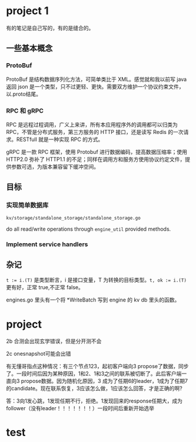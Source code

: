 # project 1

有的笔记是自己写的，有的是缝合的。

## 一些基本概念

### ProtoBuf

ProtoBuf 是结构数据序列化方法，可简单类比于 XML。感觉就和我以前写 java 返回 json 是一个类型，只不过更轻、更快。需要双方维护一个协议约束文件，以.proto结尾。

### RPC 和 gRPC

RPC 是远程过程调用，广义上来讲，所有本应用程序外的调用都可以归类为 RPC，不管是分布式服务，第三方服务的 HTTP 接口，还是读写 Redis 的一次请求。RESTfull 就是一种实现 RPC 的方式。

gRPC 是一款 RPC 框架，使用 Protobuf 进行数据编码，提高数据压缩率；使用 HTTP2.0 弥补了 HTTP1.1 的不足；同样在调用方和服务方使用协议约定文件，提供参数可选，为版本兼容留下缓冲空间。

## 目标

### 实现简单数据库

`kv/storage/standalone_storage/standalone_storage.go`

do all read/write operations through `engine_util` provided methods.

### Implement service handlers

## 杂记

`t := i.(T)` 是类型断言，i 是接口变量，T 为转换的目标类型。`t, ok := i.(T)` 更有好，正常 true,不正常 false。

engines.go 里头有一个将 *WriteBatch 写到 engine 的 kv db 里头的函数。

# project

2b 合测会出现玄学错误，但是分开测不会

2c onesnapshot可能会出错

有无懂哥指点这种情况：有三个节点123，起初客户端向3 propose了数据，同步了。一段时间后因为某种原因，1和2、1和3之间的联系被切断了。此后客户端一直向3 propose数据。因为随机化原因，3 成为了任期6的leader，1成为了任期7的candidate。现在联系恢复，3应该怎么做，1应该怎么回答，才是正确的啊?

答：3向1发心跳，1发现任期不行，拒绝。1发现回来的response任期大，成为follower（没有leader！！！！！！！）一段时间后重新开始选举

# test

